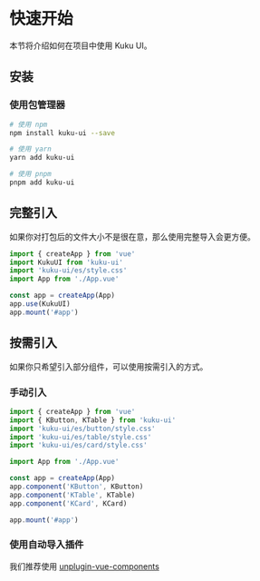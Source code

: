 # 快速开始

本节将介绍如何在项目中使用 Kuku UI。

## 安装

### 使用包管理器

```bash
# 使用 npm
npm install kuku-ui --save

# 使用 yarn
yarn add kuku-ui

# 使用 pnpm
pnpm add kuku-ui
```

## 完整引入

如果你对打包后的文件大小不是很在意，那么使用完整导入会更方便。

```ts
import { createApp } from 'vue'
import KukuUI from 'kuku-ui'
import 'kuku-ui/es/style.css'
import App from './App.vue'

const app = createApp(App)
app.use(KukuUI)
app.mount('#app')
```

## 按需引入

如果你只希望引入部分组件，可以使用按需引入的方式。

### 手动引入

```ts
import { createApp } from 'vue'
import { KButton, KTable } from 'kuku-ui'
import 'kuku-ui/es/button/style.css'
import 'kuku-ui/es/table/style.css'
import 'kuku-ui/es/card/style.css'

import App from './App.vue'

const app = createApp(App)
app.component('KButton', KButton)
app.component('KTable', KTable)
app.component('KCard', KCard)

app.mount('#app')
```

### 使用自动导入插件

我们推荐使用 [unplugin-vue-components](https://github.com/antfu/unplugin-vue-components)